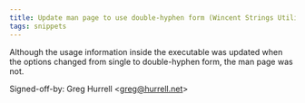 ```yaml
---
title: Update man page to use double-hyphen form (Wincent Strings Utility, 211244d)
tags: snippets
---
```


Although the usage information inside the executable was updated when the options changed from single to double-hyphen form, the man page was not.

Signed-off-by: Greg Hurrell &lt;greg@hurrell.net&gt;
